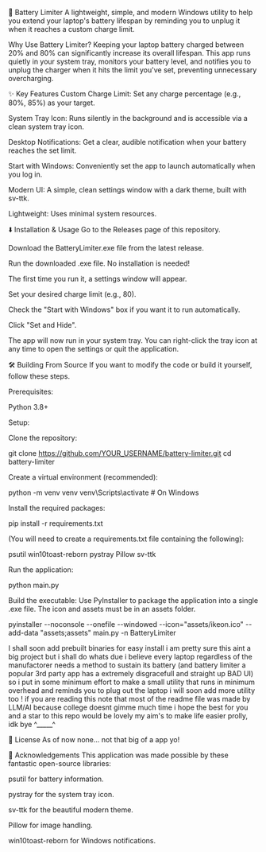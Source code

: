 🔋 Battery Limiter
A lightweight, simple, and modern Windows utility to help you extend your laptop's battery lifespan by reminding you to unplug it when it reaches a custom charge limit.

Why Use Battery Limiter?
Keeping your laptop battery charged between 20% and 80% can significantly increase its overall lifespan. This app runs quietly in your system tray, monitors your battery level, and notifies you to unplug the charger when it hits the limit you've set, preventing unnecessary overcharging.

✨ Key Features
Custom Charge Limit: Set any charge percentage (e.g., 80%, 85%) as your target.

System Tray Icon: Runs silently in the background and is accessible via a clean system tray icon.

Desktop Notifications: Get a clear, audible notification when your battery reaches the set limit.

Start with Windows: Conveniently set the app to launch automatically when you log in.

Modern UI: A simple, clean settings window with a dark theme, built with sv-ttk.

Lightweight: Uses minimal system resources.

⬇️ Installation & Usage
Go to the Releases page of this repository.

Download the BatteryLimiter.exe file from the latest release.

Run the downloaded .exe file. No installation is needed!

The first time you run it, a settings window will appear.

Set your desired charge limit (e.g., 80).

Check the "Start with Windows" box if you want it to run automatically.

Click "Set and Hide".

The app will now run in your system tray. You can right-click the tray icon at any time to open the settings or quit the application.

🛠️ Building From Source
If you want to modify the code or build it yourself, follow these steps.

Prerequisites:

Python 3.8+

Setup:

Clone the repository:

git clone https://github.com/YOUR_USERNAME/battery-limiter.git
cd battery-limiter

Create a virtual environment (recommended):

python -m venv venv
venv\Scripts\activate  # On Windows

Install the required packages:

pip install -r requirements.txt

(You will need to create a requirements.txt file containing the following):

psutil
win10toast-reborn
pystray
Pillow
sv-ttk

Run the application:

python main.py

Build the executable:
Use PyInstaller to package the application into a single .exe file. The icon and assets must be in an assets folder.

pyinstaller --noconsole --onefile --windowed --icon="assets/ikeon.ico" --add-data "assets;assets" main.py -n BatteryLimiter

I shall soon add prebuilt binaries for easy install i am pretty sure this aint a big project but i shall do whats due 
i believe every laptop regardless of the manufactorer needs a method to sustain its battery (and battery limiter a popular 3rd party app has a extremely disgracefull and straight up BAD UI) so i put in some minimum effort to make a small utility that runs in minimum overhead and reminds you to plug out the laptop i will soon add more utility too !
if you are reading this note that most of the readme file was made by LLM/AI because college doesnt gimme much time 
i hope the best for you and a star to this repo would be lovely my aim's to make life easier prolly, idk bye ^_____^

📜 License
As of now none... not that big of a app yo!

🙌 Acknowledgements
This application was made possible by these fantastic open-source libraries:

psutil for battery information.

pystray for the system tray icon.

sv-ttk for the beautiful modern theme.

Pillow for image handling.

win10toast-reborn for Windows notifications.
